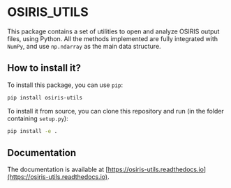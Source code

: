 # OSIRIS_UTILS

This package contains a set of utilities to open and analyze OSIRIS output files, using Python. All the methods implemented are fully integrated with `NumPy`, and use `np.ndarray` as the main data structure.

## How to install it?

To install this package, you can use `pip`:

```bash
pip install osiris-utils
```

To install it from source, you can clone this repository and run (in the folder containing `setup.py`):

```bash
pip install -e .
```

## Documentation

The documentation is available at [https://osiris-utils.readthedocs.io](https://osiris-utils.readthedocs.io).